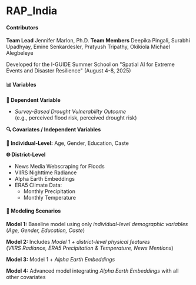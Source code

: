 # RAP_India

#### Contributors
**Team Lead**  Jennifer Marlon, Ph.D. **Team Members** Deepika Pingali, Surabhi Upadhyay, Emine Senkardesler, Pratyush Tripathy, Okikiola Michael Alegbeleye

Developed for the I-GUIDE Summer School on "Spatial AI for Extreme Events and Disaster Resilience" (August 4-8, 2025)

####  📊 Variables

**🎯 Dependent Variable**  
- *Survey-Based Drought Vulnerability Outcome*  
  (e.g., perceived flood risk, perceived drought risk)

**🔍 Covariates / Independent Variables**

**🧍 Individual-Level:**  Age, Gender, Education, Caste  

**🌐 District-Level**  
- News Media Webscraping for Floods
- VIIRS Nighttime Radiance 
- Alpha Earth Embeddings
- ERA5 Climate Data:  
  - Monthly Precipitation  
  - Monthly Temperature
  
#### 🤖 Modeling Scenarios
  
**Model 1:** Baseline model using only *individual-level demographic variables*  
(*Age, Gender, Education, Caste*)

**Model 2:** Includes *Model 1 + district-level physical features*  
(*VIIRS Radiance, ERA5 Precipitation & Temperature, News Mentions*)

**Model 3:** Model 1 + *Alpha Earth Embeddings* 

**Model 4:** Advanced model integrating *Alpha Earth Embeddings* with all other covariates
